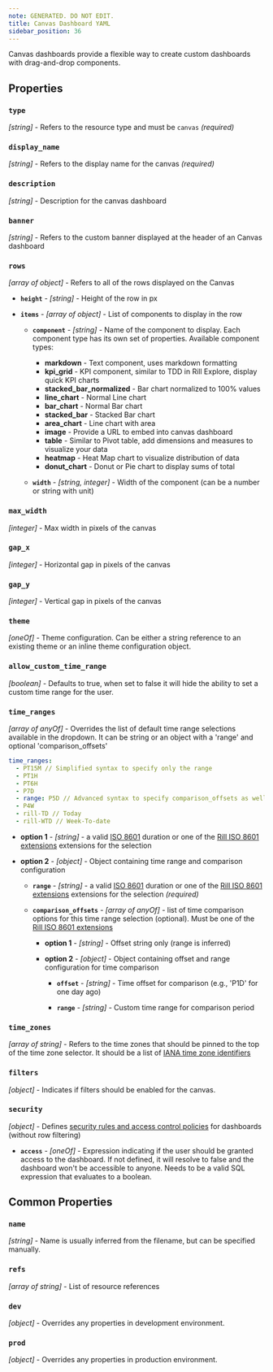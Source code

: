 ```yaml
---
note: GENERATED. DO NOT EDIT.
title: Canvas Dashboard YAML
sidebar_position: 36
---
```


Canvas dashboards provide a flexible way to create custom dashboards with drag-and-drop components.

## Properties

### `type`

_[string]_ - Refers to the resource type and must be `canvas` _(required)_

### `display_name`

_[string]_ - Refers to the display name for the canvas _(required)_

### `description`

_[string]_ - Description for the canvas dashboard 

### `banner`

_[string]_ - Refers to the custom banner displayed at the header of an Canvas dashboard 

### `rows`

_[array of object]_ - Refers to all of the rows displayed on the Canvas 

  - **`height`** - _[string]_ - Height of the row in px 

  - **`items`** - _[array of object]_ - List of components to display in the row 

    - **`component`** - _[string]_ - Name of the component to display. Each component type has its own set of properties.
    Available component types:
    
        - **markdown** - Text component, uses markdown formatting
        - **kpi_grid** - KPI component, similar to TDD in Rill Explore, display quick KPI charts
        - **stacked_bar_normalized** - Bar chart normalized to 100% values
        - **line_chart** - Normal Line chart
        - **bar_chart** - Normal Bar chart
        - **stacked_bar** - Stacked Bar chart
        - **area_chart** - Line chart with area
        - **image** - Provide a URL to embed into canvas dashboard
        - **table** - Similar to Pivot table, add dimensions and measures to visualize your data
        - **heatmap** - Heat Map chart to visualize distribution of data
        - **donut_chart** - Donut or Pie chart to display sums of total
 

    - **`width`** - _[string, integer]_ - Width of the component (can be a number or string with unit) 

### `max_width`

_[integer]_ - Max width in pixels of the canvas 

### `gap_x`

_[integer]_ - Horizontal gap in pixels of the canvas 

### `gap_y`

_[integer]_ - Vertical gap in pixels of the canvas 

### `theme`

_[oneOf]_ - Theme configuration. Can be either a string reference to an existing theme or an inline theme configuration object. 

### `allow_custom_time_range`

_[boolean]_ - Defaults to true, when set to false it will hide the ability to set a custom time range for the user. 

### `time_ranges`

_[array of anyOf]_ - Overrides the list of default time range selections available in the dropdown. It can be string or an object with a 'range' and optional 'comparison_offsets'
  ```yaml
  time_ranges:
    - PT15M // Simplified syntax to specify only the range
    - PT1H
    - PT6H
    - P7D
    - range: P5D // Advanced syntax to specify comparison_offsets as well
    - P4W
    - rill-TD // Today
    - rill-WTD // Week-To-date
  ```
 

  - **option 1** - _[string]_ - a valid [ISO 8601](https://en.wikipedia.org/wiki/ISO_8601#Durations) duration or one of the [Rill ISO 8601 extensions](https://docs.rilldata.com/reference/rill-iso-extensions#extensions) extensions for the selection

  - **option 2** - _[object]_ - Object containing time range and comparison configuration

    - **`range`** - _[string]_ - a valid [ISO 8601](https://en.wikipedia.org/wiki/ISO_8601#Durations) duration or one of the [Rill ISO 8601 extensions](https://docs.rilldata.com/reference/rill-iso-extensions#extensions) extensions for the selection _(required)_

    - **`comparison_offsets`** - _[array of anyOf]_ - list of time comparison options for this time range selection (optional). Must be one of the [Rill ISO 8601 extensions](https://docs.rilldata.com/reference/rill-iso-extensions#extensions) 

      - **option 1** - _[string]_ - Offset string only (range is inferred)

      - **option 2** - _[object]_ - Object containing offset and range configuration for time comparison

        - **`offset`** - _[string]_ - Time offset for comparison (e.g., 'P1D' for one day ago) 

        - **`range`** - _[string]_ - Custom time range for comparison period 

### `time_zones`

_[array of string]_ - Refers to the time zones that should be pinned to the top of the time zone selector. It should be a list of [IANA time zone identifiers](https://en.wikipedia.org/wiki/List_of_tz_database_time_zones) 

### `filters`

_[object]_ - Indicates if filters should be enabled for the canvas. 

### `security`

_[object]_ - Defines [security rules and access control policies](/manage/security) for dashboards (without row filtering) 

  - **`access`** - _[oneOf]_ - Expression indicating if the user should be granted access to the dashboard. If not defined, it will resolve to false and the dashboard won't be accessible to anyone. Needs to be a valid SQL expression that evaluates to a boolean. 

## Common Properties

### `name`

_[string]_ - Name is usually inferred from the filename, but can be specified manually. 

### `refs`

_[array of string]_ - List of resource references 

### `dev`

_[object]_ - Overrides any properties in development environment. 

### `prod`

_[object]_ - Overrides any properties in production environment. 